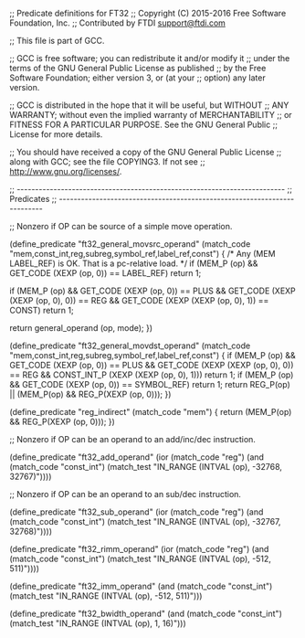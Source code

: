 ;; Predicate definitions for FT32
;; Copyright (C) 2015-2016 Free Software Foundation, Inc.
;; Contributed by FTDI <support@ftdi.com>

;; This file is part of GCC.

;; GCC is free software; you can redistribute it and/or modify it
;; under the terms of the GNU General Public License as published
;; by the Free Software Foundation; either version 3, or (at your
;; option) any later version.

;; GCC is distributed in the hope that it will be useful, but WITHOUT
;; ANY WARRANTY; without even the implied warranty of MERCHANTABILITY
;; or FITNESS FOR A PARTICULAR PURPOSE.  See the GNU General Public
;; License for more details.

;; You should have received a copy of the GNU General Public License
;; along with GCC; see the file COPYING3.  If not see
;; <http://www.gnu.org/licenses/>.

;; -------------------------------------------------------------------------
;; Predicates
;; -------------------------------------------------------------------------

;; Nonzero if OP can be source of a simple move operation.

(define_predicate "ft32_general_movsrc_operand"
  (match_code "mem,const_int,reg,subreg,symbol_ref,label_ref,const")
{
  /* Any (MEM LABEL_REF) is OK.  That is a pc-relative load.  */
  if (MEM_P (op) && GET_CODE (XEXP (op, 0)) == LABEL_REF)
    return 1;

  if (MEM_P (op)
      && GET_CODE (XEXP (op, 0)) == PLUS
      && GET_CODE (XEXP (XEXP (op, 0), 0)) == REG
      && GET_CODE (XEXP (XEXP (op, 0), 1)) == CONST)
    return 1;

  return general_operand (op, mode);
})

(define_predicate "ft32_general_movdst_operand"
  (match_code "mem,const_int,reg,subreg,symbol_ref,label_ref,const")
{
  if (MEM_P (op)
      && GET_CODE (XEXP (op, 0)) == PLUS
      && GET_CODE (XEXP (XEXP (op, 0), 0)) == REG
      && CONST_INT_P (XEXP (XEXP (op, 0), 1)))
    return 1;
  if (MEM_P (op) && GET_CODE (XEXP (op, 0)) == SYMBOL_REF)
    return 1;
  return REG_P(op) ||
         (MEM_P(op) && REG_P(XEXP (op, 0)));
})

(define_predicate "reg_indirect"
  (match_code "mem")
{
  return (MEM_P(op) && REG_P(XEXP (op, 0)));
})

;; Nonzero if OP can be an operand to an add/inc/dec instruction.

(define_predicate "ft32_add_operand"
  (ior (match_code "reg")
       (and (match_code "const_int")
            (match_test "IN_RANGE (INTVAL (op), -32768, 32767)"))))

;; Nonzero if OP can be an operand to an sub/dec instruction.

(define_predicate "ft32_sub_operand"
  (ior (match_code "reg")
       (and (match_code "const_int")
            (match_test "IN_RANGE (INTVAL (op), -32767, 32768)"))))


(define_predicate "ft32_rimm_operand"
  (ior (match_code "reg")
       (and (match_code "const_int")
            (match_test "IN_RANGE (INTVAL (op), -512, 511)"))))

(define_predicate "ft32_imm_operand"
  (and (match_code "const_int")
       (match_test "IN_RANGE (INTVAL (op), -512, 511)")))

(define_predicate "ft32_bwidth_operand"
  (and (match_code "const_int")
       (match_test "IN_RANGE (INTVAL (op), 1, 16)")))
